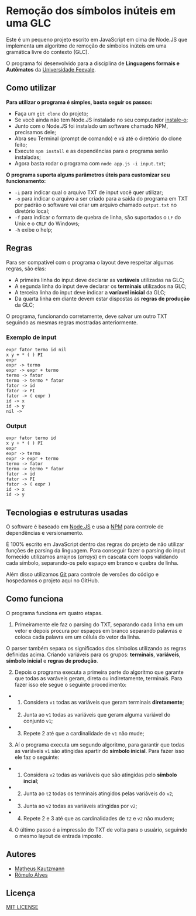 Remoção dos símbolos inúteis em uma GLC
=======================================

Este é um pequeno projeto escrito em JavaScript em cima de Node.JS que
implementa um algoritmo de remoção de símbolos inúteis em uma gramática livre
do contexto (GLC).

O programa foi desenvolvido para a disciplina de
**Linguagens formais e Autômatos** da [Universidade Feevale](http://feevale.br).

## Como utilizar

**Para utilizar o programa é simples, basta seguir os passos:**

- Faça um `git clone` do projeto;
- Se você ainda não tem Node.JS instalado no seu
  computador [instale-o](http://nodejs.com/download);
- Junto com o Node.JS foi instalado um software chamado NPM, precisamos dele;
- Abra seu Terminal (prompt de comando) e vá até o diretório do clone feito;
- Execute `npm install` e as dependências para o programa serão instaladas;
- Agora basta rodar o programa com `node app.js -i input.txt`;

**O programa suporta alguns parâmetros úteis para customizar seu funcionamento:**

 - `-i` para indicar qual o arquivo TXT de input você quer utilizar;
 - `-o` para indicar o arquivo a ser criado para a saída do programa em TXT por
    padrão o software vai criar um arquivo chamado `output.txt` no diretório
    local;
 - `-f` para indicar o formato de quebra de linha, são suportados o `LF` do Unix
    e o `CRLF` do Windows;
 - `-h` exibe o help;


## Regras

Para ser compatível com o programa o layout deve respeitar algumas
regras, são elas:

- A primeira linha do input deve declarar as **variáveis** utilizadas na GLC;
- A segunda linha do input deve declarar os **terminais** utilizados na GLC;
- A terceira linha do input deve indicar a **varíavel inicial** da GLC;
- Da quarta linha em diante devem estar dispostas as **regras de produção** da GLC;

O programa, funcionando corretamente, deve salvar um outro TXT seguindo as mesmas
regras mostradas anteriormente.

### Exemplo de input

```
expr fator termo id nil
x y + * ( ) PI
expr
expr -> termo
expr -> expr + termo
termo -> fator
termo -> termo * fator
fator -> id
fator -> PI
fator -> ( expr )
id -> x
id -> y
nil ->
```

### Output
```
expr fator termo id
x y + * ( ) PI
expr
expr -> termo
expr -> expr + termo
termo -> fator
termo -> termo * fator
fator -> id
fator -> PI
fator -> ( expr )
id -> x
id -> y
```

## Tecnologias e estruturas usadas

O software é baseado em [Node.JS](http://nodejs.com) e usa a
[NPM](http://npmjs.com) para controle de dependências e versionamento.

É 100% escrito em JavaScript dentro das regras do projeto de não utilizar
funções de parsing da linguagem. Para conseguir fazer o parsing do input
fornecido utilizamos arrajnos (*arrays*) em cascata com loops validando cada
símbolo, separando-os pelo espaço em branco e quebra de linha.

Além disso utilizamos [Git](http://git-scm.com) para controle de versões do
código e hospedamos o projeto aqui no GitHub.

## Como funciona

O programa funciona em quatro etapas.

1) Primeiramente ele faz o parsing do TXT, separando cada linha em um vetor e depois
procura por espaços em branco separando palavras e coloca cada palavra em um célula
do vetor da linha.

O parser também separa os significados dos símbolos utilizando as regras definidas
acima. Criando variáveis para os grupos: **terminais**, **variáveis**, **símbolo inicial** e
**regras de produção**.

2) Depois o programa executa a primeira parte do algoritmo que garante que todas
as varáveis geram, direta ou indiretamente, terminais. Para fazer isso ele segue
o seguinte procedimento:

  - 1) Considera `v1` todas as variáveis que geram terminais **diretamente**;
  - 2) Junta ao `v1` todas as variáveis que geram alguma variável do conjunto `v1`;
  - 3) Repete 2 até que a cardinalidade de `v1` não mude;

3) Aí o programa executa um segundo algoritmo, para garantir que todas as variáveis
`v1` são atingidas apartir do **símbolo inicial**. Para fazer isso ele faz o seguinte:

  - 1) Considera `v2` todas as variáveis que são atingidas pelo **símbolo incial**;
  - 2) Junta ao `t2` todas os terminais atingidos pelas variáveis do `v2`;
  - 3) Junta ao `v2` todas as variáveis atingidas por `v2`;
  - 4) Repete 2 e 3 até que as cardinalidades de `t2` e `v2` não mudem;

4) O último passo é a impressão do TXT de volta para o usuário, seguindo o mesmo
layout de entrada imposto.

## Autores

- [Matheus Kautzmann](http://github.com/mkautzmann)
- [Rômulo Alves](http://github.com/romuloalves)

## Licença

[MIT LICENSE](LICENSE)
